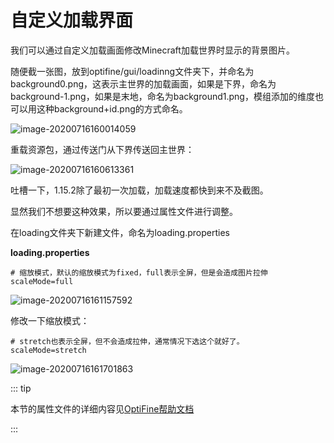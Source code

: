 # 自定义加载界面

我们可以通过自定义加载画面修改Minecraft加载世界时显示的背景图片。

随便截一张图，放到optifine/gui/loadinng文件夹下，并命名为background0.png，这表示主世界的加载画面，如果是下界，命名为background-1.png，如果是末地，命名为background1.png，模组添加的维度也可以用这种background+id.png的方式命名。

![image-20200716160014059](https://i.loli.net/2020/07/28/aM3KTs6dDILZ8xA.png)

重载资源包，通过传送门从下界传送回主世界：

![image-20200716160613361](https://i.loli.net/2020/07/28/WXpmgicv4sEGb98.png)

吐槽一下，1.15.2除了最初一次加载，加载速度都快到来不及截图。

显然我们不想要这种效果，所以要通过属性文件进行调整。

在loading文件夹下新建文件，命名为loading.properties

**loading.properties**

```properties
# 缩放模式，默认的缩放模式为fixed，full表示全屏，但是会造成图片拉伸
scaleMode=full
```

![image-20200716161157592](https://i.loli.net/2020/07/28/o6fRICiSw3HpNVW.png)

修改一下缩放模式：

```properties
# stretch也表示全屏，但不会造成拉伸，通常情况下选这个就好了。
scaleMode=stretch
```

![image-20200716161701863](https://i.loli.net/2020/07/28/dmqWFLQHygtPYOn.png)

::: tip

本节的属性文件的详细内容见[OptiFine帮助文档](https://www.mcbbs.net/forum.php?mod=redirect&goto=findpost&ptid=896135&pid=15608659)

:::